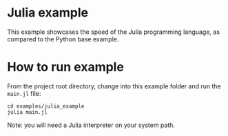 # Julia example

This example showcases the speed of the Julia programming language, as compared to the Python base example.

# How to run example

From the project root directory, change into this example folder and run the `main.jl` file:

```
cd examples/julia_example
julia main.jl
```

Note: you will need a Julia interpreter on your system path.
